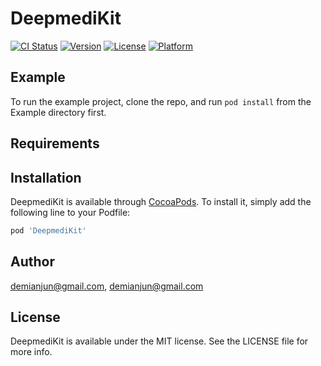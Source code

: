 # DeepmediKit

[![CI Status](https://img.shields.io/travis/demianjun@gmail.com/DeepmediKit.svg?style=flat)](https://travis-ci.org/demianjun@gmail.com/DeepmediKit)
[![Version](https://img.shields.io/cocoapods/v/DeepmediKit.svg?style=flat)](https://cocoapods.org/pods/DeepmediKit)
[![License](https://img.shields.io/cocoapods/l/DeepmediKit.svg?style=flat)](https://cocoapods.org/pods/DeepmediKit)
[![Platform](https://img.shields.io/cocoapods/p/DeepmediKit.svg?style=flat)](https://cocoapods.org/pods/DeepmediKit)

## Example

To run the example project, clone the repo, and run `pod install` from the Example directory first.

## Requirements

## Installation

DeepmediKit is available through [CocoaPods](https://cocoapods.org). To install
it, simply add the following line to your Podfile:

```ruby
pod 'DeepmediKit'
```

## Author

demianjun@gmail.com, demianjun@gmail.com

## License

DeepmediKit is available under the MIT license. See the LICENSE file for more info.
